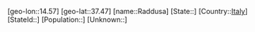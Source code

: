 ﻿---
location: [37.47,14.57]
type: City
tags:
- geo/City


SpocWebEntityId: 33597
isDeleted: false
confidential: public

---
[geo-lon::14.57]
[geo-lat::37.47]
[name::Raddusa]
[State::]
[Country::[Italy](geo/Continent/Europe/Italy.md)]
[StateId::]
[Population::]
[Unknown::]

